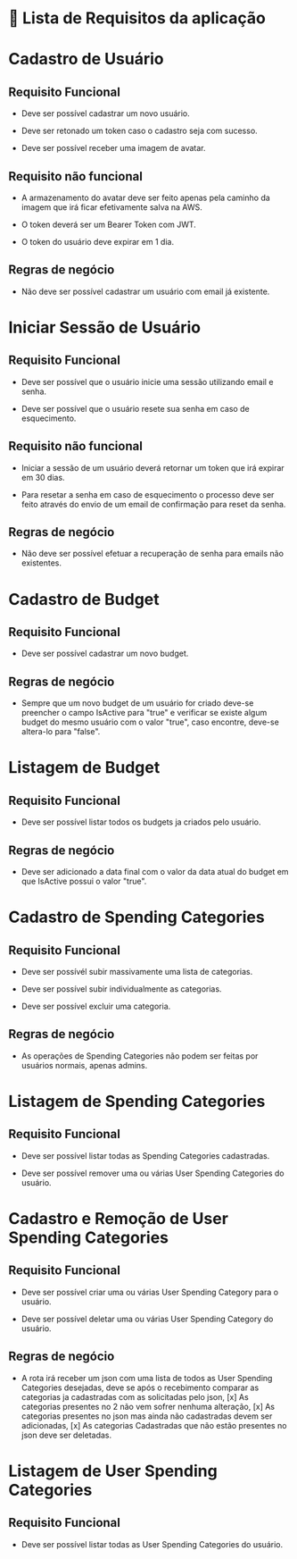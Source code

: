 # 📝 Lista de Requisitos da aplicação 

# Cadastro de Usuário

## Requisito Funcional

- Deve ser possível cadastrar um novo usuário.

- Deve ser retonado um token caso o cadastro seja com sucesso.

- Deve ser possível receber uma imagem de avatar.

## Requisito não funcional

- A armazenamento do avatar deve ser feito apenas pela caminho da imagem que irá ficar efetivamente salva na AWS.

- O token deverá ser um Bearer Token com JWT.

- O token do usuário deve expirar em 1 dia.

## Regras de negócio 

- Não deve ser possível cadastrar um usuário com email já existente.

# Iniciar Sessão  de Usuário

## Requisito Funcional

- Deve ser possível que o usuário inicie uma sessão utilizando email e senha.

- Deve ser possível que o usuário resete sua senha em caso de esquecimento.

## Requisito não funcional

- Iniciar a sessão de um usuário deverá retornar um token que irá expirar em 30 dias.

- Para resetar a senha em caso de esquecimento o processo deve ser feito através do envio de um email de confirmação para reset da senha.

## Regras de negócio 

- Não deve ser possível efetuar a recuperação de senha para emails não existentes.

# Cadastro de Budget

## Requisito Funcional

- Deve ser possível cadastrar um novo budget.

## Regras de negócio 

- Sempre que um novo budget de um usuário for criado deve-se preencher o campo IsActive para "true" e verificar se existe algum budget do mesmo usuário com o valor "true", caso encontre, deve-se altera-lo para "false".

# Listagem de Budget

## Requisito Funcional

- Deve ser possível listar todos os budgets ja criados pelo usuário.

## Regras de negócio 

- Deve ser adicionado a data final com o valor da data atual do budget em que IsActive possui o valor "true".
# Cadastro de Spending Categories

## Requisito Funcional

- Deve ser possívél subir massivamente uma lista de categorias.

- Deve ser possível subir individualmente as categorias.

- Deve ser possível excluir uma categoria.

## Regras de negócio

- As operações de Spending Categories não podem ser feitas por usuários normais, apenas admins.

# Listagem de Spending Categories

## Requisito Funcional

- Deve ser possível listar todas as Spending Categories cadastradas.

- Deve ser possível remover uma ou várias User Spending Categories do usuário.

# Cadastro e Remoção de User Spending Categories

## Requisito Funcional

- Deve ser possível criar uma ou várias User Spending Category para o usuário.

- Deve ser possível deletar uma ou várias User Spending Category do usuário.

## Regras de negócio

- A rota irá receber um json com uma lista de todos as User Spending Categories desejadas, deve se após o recebimento comparar as categorias ja cadastradas com as solicitadas pelo json, [x] As categorias presentes no 2 não vem sofrer nenhuma alteração, [x] As categorias presentes no json mas ainda não cadastradas devem ser adicionadas, [x] As categorias Cadastradas que não estão presentes no json deve ser deletadas.

# Listagem de User Spending Categories

## Requisito Funcional

- Deve ser possível listar todas as User Spending Categories do usuário.



